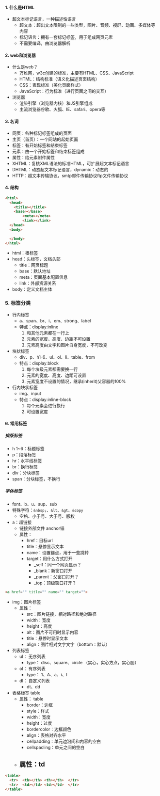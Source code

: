 #### 1. 什么是HTML

- 超文本标记语言，一种描述性语言
  - 超文本：超出文本限制的一些类型，图片、音频、视屏、动画、多媒体等内容
  - 标记语言：拥有一套标记标签，用于组成网页元素
  - 不需要编译，由浏览器解析

#### 2. web和浏览器

- 什么是web？
  - 万维网，w3c创建的标准，主要有HTML、CSS、JavaScript
  - HTML：结构标准（语义化描述页面结构）
  - CSS：表现标准（美化页面样式）
  - JavaScript：行为标准（进行页面之间的交互）
- 浏览器
  - 渲染引擎（浏览器内核）和JS引擎组成
  - 主流浏览器谷歌、火狐、IE、safari、opera等

#### 3. 名词

- 网页：各种标记标签组成的页面
- 主页（首页）：一个网站的起始页面
- 标签：有开始标签和结束标签
- 元素：由一个开始标签和结束标签组成
- 属性：给元素附件属性
- XHTML：复核XML语法的标准HTML，可扩展超文本标记语言
- DHTML：动态超文本标记语言，dynamic：动态的
- HTTP：超文本传输协议，smtp邮件传输协议ftp文件传输协议

#### 4. 结构

```html
<html>
  <head>
    <title></title>
    <base></base>
 		<meta></meta>
		<link></link>
  </head>
  <body>
    
  </body>
</html>
```

- html：根标签
- head：头标签，文档头部
  - title：网页标题
  - base：默认地址
  - meta：页面基本配置信息
  - link：外部资源关系
- body：定义文档主体

### 5. 标签分类

- 行内标签
  - a、span、br、i、em、strong、label
  - 特点：display:inline
    1. 和其他元素都在一行上
    2. 元素的宽度、高度、边距不可设置
    3. 元素高度由文字和图片自身宽度，不可改变
- 块状标签
  - div、p、h1-6、ul、ol、li、table、from
  - 特点：display:block
    1. 每个块级元素都需要换一行
    2. 元素的宽度、高度、边距可设置
    3. 元素宽度不设置的情况，继承(inherit)父容器的100%
- 行内块状标签
  - img、input
  - 特点：display:inline-block
    1. 每个元素会进行换行
    2. 可设置宽度

#### 6. 常用标签

##### 排版标签

- h 1~6：标题标签
- p：段落标签
- hr：水平线标签
- br：换行标签
- div：分块标签
- span：分块标签，不换行

##### 字体标签

- font、b、u、sup、sub
- 特殊字符：`&nbsp;`、`&lt`、`&gt`、`&copy`
  - 空格、小于号、大于号、版权
- a：超链接
  - 链接外部文件 anchor锚
  - 属性：
    - href：目标url
    - title：悬停显示文本
    - name：设置锚点，用于一些跳转
    - target：用什么方式打开
      - _self：同一个网页显示？
      - _blank：新窗口打开
      - _parent：父窗口打开？
      - _top：顶级窗口打开？

```html
<a href="" title="" name="" target="">
```

- img：图片标签
  - 属性：
    - src：图片链接，相对路径和绝对路径
    - width：宽度
    - height：高度
    - alt：图片不可用时显示内容
    - title：悬停时显示文本
    - align：图片相对文字文字（bottom：默认）
- 列表标签
  - ul： 无序列表
    - type： disc、square、circle （实心，实心方点，实心圆）
  - ol： 有序列表
    - type： 1、A、a、i、I
  - dl： 自定义列表 
    - dt、dd
- 表格标签 table
  - 属性： table
    - border：边框
    - style：样式
    - width：宽度
    - height：过度
    - bordercolor：边框颜色
    - align：表格对齐水平
    - cellpadding：单元边沿间和内容的空白
    - cellspacling：单元之间的空白
  - 属性：td
    - 

```html
<table>
  <tr>  <th></th> <th></th>  </tr>
  <tr>  <td></td> <td></td>  </tr>
</table>
```

